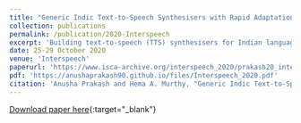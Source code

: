```yaml
---
title: "Generic Indic Text-to-Speech Synthesisers with Rapid Adaptation in an End-to-End Framework"
collection: publications
permalink: /publication/2020-Interspeech
excerpt: 'Building text-to-speech (TTS) synthesisers for Indian languages is a difficult task owing to a large number of active languages. Indian languages can be classified into a finite set of families, prominent among them, Indo-Aryan and Dravidian. The proposed work exploits this property to build a generic TTS system using multiple languages from the same family in an end-to-end framework. Generic systems are quite robust as they are capable of capturing a variety of phonotactics across languages. These systems are then adapted to a new language in the same family using small amounts of adaptation data. Experiments indicate that good quality TTS systems can be built using only 7 minutes of adaptation data. An average degradation mean opinion score of 3.98 is obtained for the adapted TTSes. Extensive analysis of systematic interactions between languages in the generic TTSes is carried out. x-vectors are included as speaker embedding to synthesise text in a particular speaker’s voice. An interesting observation is that the prosody of the target speaker’s voice is preserved. These results are quite promising as they indicate the capability of generic TTSes to handle speaker and language switching seamlessly, along with the ease of adaptation to a new language.'
date: 25-29 October 2020
venue: 'Interspeech'
paperurl: 'https://www.isca-archive.org/interspeech_2020/prakash20_interspeech.html'
pdf: 'https://anushaprakash90.github.io/files/Interspeech_2020.pdf'
citation: 'Anusha Prakash and Hema A. Murthy, "Generic Indic Text-to-Speech Synthesisers with Rapid Adaptation in an End-to-End Framework", in Proc. Interspeech, 2020, 2962-2966, doi: 10.21437/Interspeech.2020-2663.'
---
```


[Download paper here](https://anushaprakash90.github.io/files/Interspeech_2020.pdf){:target="_blank"}
<div> 
<div id="adobe-dc-view" style="width: 100%;"></div> 
<script src="https://documentcloud.adobe.com/view-sdk/main.js"></script> 
<script type="text/javascript"> 
document.addEventListener("adobe_dc_view_sdk.ready", function(){ 
var adobeDCView = new AdobeDC.View({clientId: "8e749eed332f491a857dcc87f35bf2da", divId: "adobe-dc-view"});
adobeDCView.previewFile({
content:{location: {url: "https://anushaprakash90.github.io/files/Interspeech_2020.pdf"}},
metaData:{fileName: "Interspeech_2020.pdf"}
}, {embedMode: "IN_LINE"});
});
</script>
</div>
